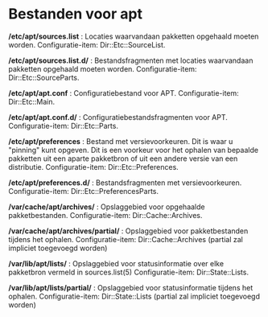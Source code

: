 # Bestanden voor apt

**/etc/apt/sources.list** : Locaties waarvandaan pakketten opgehaald moeten worden. Configuratie-item: Dir::Etc::SourceList.

**/etc/apt/sources.list.d/** : Bestandsfragmenten met locaties waarvandaan pakketten opgehaald moeten worden. Configuratie-item: Dir::Etc::SourceParts.

**/etc/apt/apt.conf** : Configuratiebestand voor APT. Configuratie-item: Dir::Etc::Main.

**/etc/apt/apt.conf.d/** : Configuratiebestandsfragmenten voor APT. Configuratie-item: Dir::Etc::Parts.

**/etc/apt/preferences** : Bestand met versievoorkeuren. Dit is waar u "pinning" kunt opgeven. Dit is een voorkeur voor het ophalen van bepaalde pakketten uit een aparte pakketbron of uit een andere versie van een distributie. Configuratie-item:
           Dir::Etc::Preferences.
           
**/etc/apt/preferences.d/** : Bestandsfragmenten met versievoorkeuren. Configuratie-item: Dir::Etc::PreferencesParts.

**/var/cache/apt/archives/** : Opslaggebied voor opgehaalde pakketbestanden. Configuratie-item: Dir::Cache::Archives.

**/var/cache/apt/archives/partial/** : Opslaggebied voor pakketbestanden tijdens het ophalen. Configuratie-item: Dir::Cache::Archives (partial zal impliciet toegevoegd worden)

**/var/lib/apt/lists/** : Opslaggebied voor statusinformatie over elke pakketbron vermeld in sources.list(5) Configuratie-item: Dir::State::Lists.

**/var/lib/apt/lists/partial/** : Opslaggebied voor statusinformatie tijdens het ophalen. Configuratie-item: Dir::State::Lists (partial zal impliciet toegevoegd worden)

